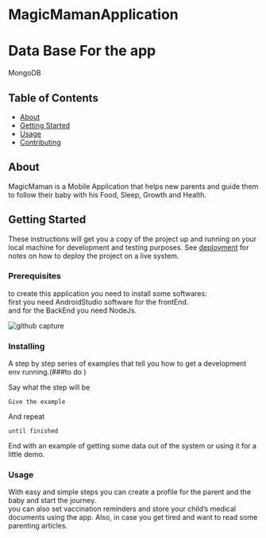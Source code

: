 # MagicMamanApplication
# Data Base For the app
MongoDB 
## Table of Contents

- [About](#about)
- [Getting Started](#getting_started)
- [Usage](#usage)
- [Contributing](../CONTRIBUTING.md)

## About <a name = "about"></a>

MagicMaman is a Mobile Application that helps new parents and guide them to follow their baby with his Food, Sleep, Growth and Health.

## Getting Started <a name = "getting_started"></a>

These instructions will get you a copy of the project up and running on your local machine for development and testing purposes. See [deployment](#deployment) for notes on how to deploy the project on a live system.

### Prerequisites

to create this application you need to install some softwares:\
first you need AndroidStudio software for the frontEnd.\
and for the BackEnd you need NodeJs.

![github capture](https://user-images.githubusercontent.com/73668745/146806038-0840ed7e-8a38-48f0-97be-866030412344.PNG)



### Installing

A step by step series of examples that tell you how to get a development env running.(###to do )

Say what the step will be

```
Give the example
```

And repeat

```
until finished
```

End with an example of getting some data out of the system or using it for a little demo.

### Usage <a name = "usage"></a>

With easy and simple steps you can create a profile for the parent and the baby and start the journey.\
you can also set vaccination reminders and store your child’s medical documents using the app. Also, in case you get tired and want to read some parenting articles.
 
 
